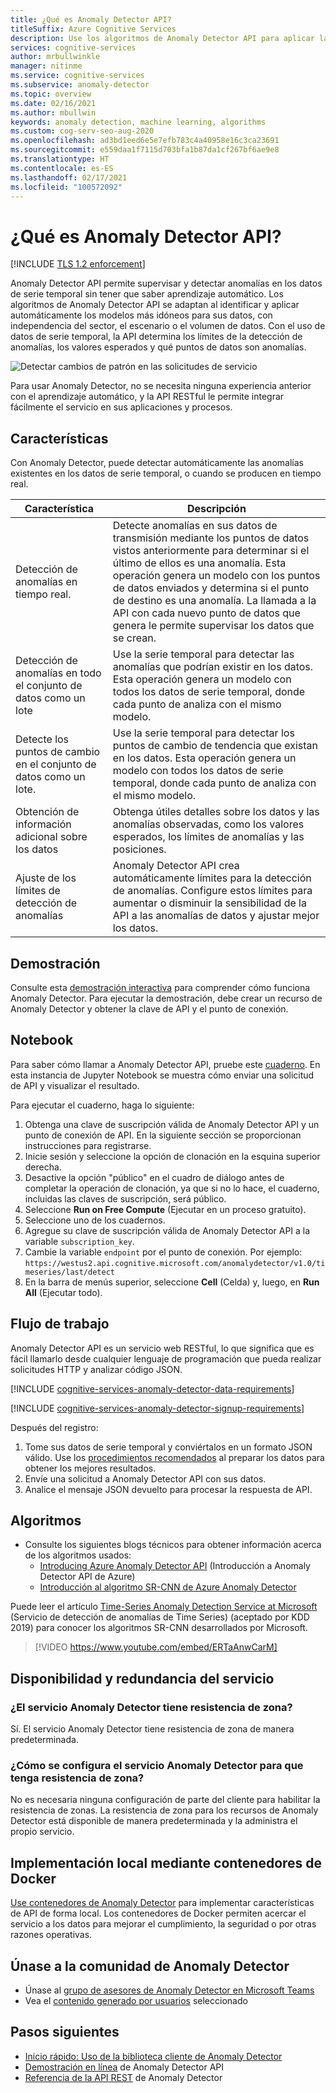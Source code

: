 ```yaml
---
title: ¿Qué es Anomaly Detector API?
titleSuffix: Azure Cognitive Services
description: Use los algoritmos de Anomaly Detector API para aplicar la detección de anomalías a los datos de serie temporal.
services: cognitive-services
author: mrbullwinkle
manager: nitinme
ms.service: cognitive-services
ms.subservice: anomaly-detector
ms.topic: overview
ms.date: 02/16/2021
ms.author: mbullwin
keywords: anomaly detection, machine learning, algorithms
ms.custom: cog-serv-seo-aug-2020
ms.openlocfilehash: ad3bd1eed6e5e7efb783c4a40958e16c3ca23691
ms.sourcegitcommit: e559daa1f7115d703bfa1b87da1cf267bf6ae9e8
ms.translationtype: HT
ms.contentlocale: es-ES
ms.lasthandoff: 02/17/2021
ms.locfileid: "100572092"
---
```

# <a name="what-is-the-anomaly-detector-api"></a>¿Qué es Anomaly Detector API?

[!INCLUDE [TLS 1.2 enforcement](../../../includes/cognitive-services-tls-announcement.md)]

Anomaly Detector API permite supervisar y detectar anomalías en los datos de serie temporal sin tener que saber aprendizaje automático. Los algoritmos de Anomaly Detector API se adaptan al identificar y aplicar automáticamente los modelos más idóneos para sus datos, con independencia del sector, el escenario o el volumen de datos. Con el uso de datos de serie temporal, la API determina los límites de la detección de anomalías, los valores esperados y qué puntos de datos son anomalías.

![Detectar cambios de patrón en las solicitudes de servicio](./media/anomaly_detection2.png)

Para usar Anomaly Detector, no se necesita ninguna experiencia anterior con el aprendizaje automático, y la API RESTful le permite integrar fácilmente el servicio en sus aplicaciones y procesos.

## <a name="features"></a>Características

Con Anomaly Detector, puede detectar automáticamente las anomalías existentes en los datos de serie temporal, o cuando se producen en tiempo real.

|Característica  |Descripción  |
|---------|---------|
|Detección de anomalías en tiempo real. | Detecte anomalías en sus datos de transmisión mediante los puntos de datos vistos anteriormente para determinar si el último de ellos es una anomalía. Esta operación genera un modelo con los puntos de datos enviados y determina si el punto de destino es una anomalía. La llamada a la API con cada nuevo punto de datos que genera le permite supervisar los datos que se crean. |
|Detección de anomalías en todo el conjunto de datos como un lote | Use la serie temporal para detectar las anomalías que podrían existir en los datos. Esta operación genera un modelo con todos los datos de serie temporal, donde cada punto de analiza con el mismo modelo.         |
|Detecte los puntos de cambio en el conjunto de datos como un lote. | Use la serie temporal para detectar los puntos de cambio de tendencia que existan en los datos. Esta operación genera un modelo con todos los datos de serie temporal, donde cada punto de analiza con el mismo modelo.    |
| Obtención de información adicional sobre los datos | Obtenga útiles detalles sobre los datos y las anomalías observadas, como los valores esperados, los límites de anomalías y las posiciones. |
| Ajuste de los límites de detección de anomalías | Anomaly Detector API crea automáticamente límites para la detección de anomalías. Configure estos límites para aumentar o disminuir la sensibilidad de la API a las anomalías de datos y ajustar mejor los datos. |

## <a name="demo"></a>Demostración

Consulte esta [demostración interactiva](https://aka.ms/adDemo) para comprender cómo funciona Anomaly Detector.
Para ejecutar la demostración, debe crear un recurso de Anomaly Detector y obtener la clave de API y el punto de conexión.

## <a name="notebook"></a>Notebook

Para saber cómo llamar a Anomaly Detector API, pruebe este [cuaderno](https://aka.ms/adNotebook). En esta instancia de Jupyter Notebook se muestra cómo enviar una solicitud de API y visualizar el resultado.

Para ejecutar el cuaderno, haga lo siguiente:

1. Obtenga una clave de suscripción válida de Anomaly Detector API y un punto de conexión de API. En la siguiente sección se proporcionan instrucciones para registrarse.
1. Inicie sesión y seleccione la opción de clonación en la esquina superior derecha.
1. Desactive la opción "público" en el cuadro de diálogo antes de completar la operación de clonación, ya que si no lo hace, el cuaderno, incluidas las claves de suscripción, será público.
1. Seleccione **Run on Free Compute** (Ejecutar en un proceso gratuito).
1. Seleccione uno de los cuadernos.
1. Agregue su clave de suscripción válida de Anomaly Detector API a la variable `subscription_key`.
1. Cambie la variable `endpoint` por el punto de conexión. Por ejemplo: `https://westus2.api.cognitive.microsoft.com/anomalydetector/v1.0/timeseries/last/detect`
1. En la barra de menús superior, seleccione **Cell** (Celda) y, luego, en **Run All** (Ejecutar todo).

## <a name="workflow"></a>Flujo de trabajo

Anomaly Detector API es un servicio web RESTful, lo que significa que es fácil llamarlo desde cualquier lenguaje de programación que pueda realizar solicitudes HTTP y analizar código JSON.

[!INCLUDE [cognitive-services-anomaly-detector-data-requirements](../../../includes/cognitive-services-anomaly-detector-data-requirements.md)]

[!INCLUDE [cognitive-services-anomaly-detector-signup-requirements](../../../includes/cognitive-services-anomaly-detector-signup-requirements.md)]

Después del registro:

1. Tome sus datos de serie temporal y conviértalos en un formato JSON válido. Use los [procedimientos recomendados](concepts/anomaly-detection-best-practices.md) al preparar los datos para obtener los mejores resultados.
1. Envíe una solicitud a Anomaly Detector API con sus datos.
1. Analice el mensaje JSON devuelto para procesar la respuesta de API.

## <a name="algorithms"></a>Algoritmos

* Consulte los siguientes blogs técnicos para obtener información acerca de los algoritmos usados:
    * [Introducing Azure Anomaly Detector API](https://techcommunity.microsoft.com/t5/AI-Customer-Engineering-Team/Introducing-Azure-Anomaly-Detector-API/ba-p/490162) (Introducción a Anomaly Detector API de Azure)
    * [Introducción al algoritmo SR-CNN de Azure Anomaly Detector](https://techcommunity.microsoft.com/t5/AI-Customer-Engineering-Team/Overview-of-SR-CNN-algorithm-in-Azure-Anomaly-Detector/ba-p/982798)

Puede leer el artículo [Time-Series Anomaly Detection Service at Microsoft](https://arxiv.org/abs/1906.03821) (Servicio de detección de anomalías de Time Series) (aceptado por KDD 2019) para conocer los algoritmos SR-CNN desarrollados por Microsoft.

> [!VIDEO https://www.youtube.com/embed/ERTaAnwCarM]

## <a name="service-availability-and-redundancy"></a>Disponibilidad y redundancia del servicio

### <a name="is-the-anomaly-detector-service-zone-resilient"></a>¿El servicio Anomaly Detector tiene resistencia de zona?

Sí. El servicio Anomaly Detector tiene resistencia de zona de manera predeterminada.

### <a name="how-do-i-configure-the-anomaly-detector-service-to-be-zone-resilient"></a>¿Cómo se configura el servicio Anomaly Detector para que tenga resistencia de zona?

No es necesaria ninguna configuración de parte del cliente para habilitar la resistencia de zonas. La resistencia de zona para los recursos de Anomaly Detector está disponible de manera predeterminada y la administra el propio servicio.

## <a name="deploy-on-premises-using-docker-containers"></a>Implementación local mediante contenedores de Docker

[Use contenedores de Anomaly Detector](anomaly-detector-container-howto.md) para implementar características de API de forma local. Los contenedores de Docker permiten acercar el servicio a los datos para mejorar el cumplimiento, la seguridad o por otras razones operativas.

## <a name="join-the-anomaly-detector-community"></a>Únase a la comunidad de Anomaly Detector

* Únase al [grupo de asesores de Anomaly Detector en Microsoft Teams](https://aka.ms/AdAdvisorsJoin)
* Vea el [contenido generado por usuarios](user-generated-content.md) seleccionado

## <a name="next-steps"></a>Pasos siguientes

* [Inicio rápido: Uso de la biblioteca cliente de Anomaly Detector](quickstarts/client-libraries.md)
* [Demostración en línea](https://notebooks.azure.com/AzureAnomalyDetection/projects/anomalydetector) de Anomaly Detector API
* [Referencia de la API REST](https://aka.ms/anomaly-detector-rest-api-ref) de Anomaly Detector
